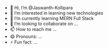- 👋 Hi, I’m @Jaswanth-Kollipara
- 👀 I’m interested in learning new technologies
- 🌱 I’m currently learning MERN Full Stack
- 💞️ I’m looking to collaborate on ...
- 📫 How to reach me ...
- 😄 Pronouns: ...
- ⚡ Fun fact: ...

<!---
Jaswanth-Kollipara/Jaswanth-Kollipara is a ✨ special ✨ repository because its `README.md` (this file) appears on your GitHub profile.
You can click the Preview link to take a look at your changes.
--->
